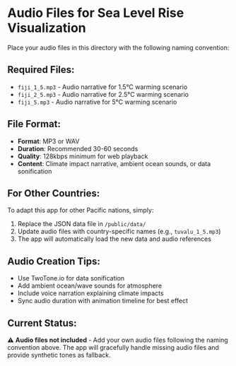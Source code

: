 
# Audio Files for Sea Level Rise Visualization

Place your audio files in this directory with the following naming convention:

## Required Files:
- `fiji_1_5.mp3` - Audio narrative for 1.5°C warming scenario
- `fiji_2_5.mp3` - Audio narrative for 2.5°C warming scenario  
- `fiji_5.mp3` - Audio narrative for 5°C warming scenario

## File Format:
- **Format**: MP3 or WAV
- **Duration**: Recommended 30-60 seconds
- **Quality**: 128kbps minimum for web playback
- **Content**: Climate impact narrative, ambient ocean sounds, or data sonification

## For Other Countries:
To adapt this app for other Pacific nations, simply:
1. Replace the JSON data file in `/public/data/`
2. Update audio files with country-specific names (e.g., `tuvalu_1_5.mp3`)
3. The app will automatically load the new data and audio references

## Audio Creation Tips:
- Use TwoTone.io for data sonification
- Add ambient ocean/wave sounds for atmosphere  
- Include voice narration explaining climate impacts
- Sync audio duration with animation timeline for best effect

## Current Status:
⚠️ **Audio files not included** - Add your own audio files following the naming convention above.
The app will gracefully handle missing audio files and provide synthetic tones as fallback.
